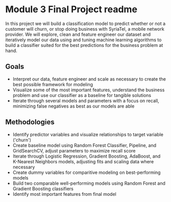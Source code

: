# Module 3 Final Project readme

In this project we will build a classification model to predict whether or not a customer will churn, or stop doing business with SyriaTel, a mobile network provider.  We will explore, clean and feature engineer our dataset and iteratively model our data using and tuning machine learning algorithms to build a classifier suited for the best predictions for the business problem at hand.

## Goals

* Interpret our data, feature engineer and scale as necessary to create the best possible framework for modeling
* Visualize some of the most important features, understand the business problem and use our classifier as a baseline for tangible solutions
* Iterate through several models and parameters with a focus on recall, minimizing false negatives as best as our models are able

## Methodologies

* Identify predictor variables and visualize relationships to target variable ('churn')
* Create baseline model using Random Forest Classifier, Pipeline, and GridSearchCV, adjust parameters to maximize recall score
* Iterate through Logistic Regression, Gradient Boosting, AdaBoost, and K-Nearest Neighbors models, adjusting fits and scaling data where necessary
* Create dummy variables for comparitive modeling on best-performing models
* Build two comparable well-performing models using Random Forest and Gradient Boosting classifiers
* Identify most important features from final model